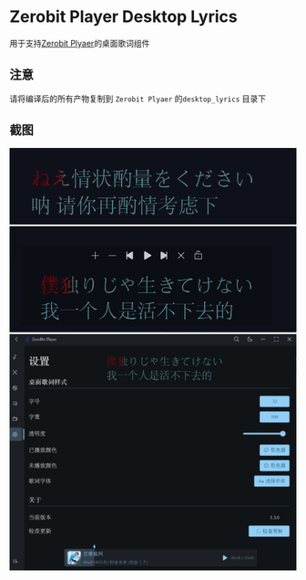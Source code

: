 # Zerobit Player Desktop Lyrics
用于支持[Zerobit Plyaer](https://github.com/Empty-57/ZeroBit-Player)的桌面歌词组件

## 注意
请将编译后的所有产物复制到 `Zerobit Plyaer` 的`desktop_lyrics` 目录下

## 截图
![show](screenshot/12.png)
![show](screenshot/13.png)
![show](screenshot/14.png)
